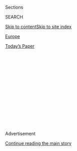 <div id="app">

<div>

<div>

<div>

<div class="NYTAppHideMasthead css-1q2w90k e1suatyy0">

<div class="section css-ui9rw0 e1suatyy2">

<div class="css-eph4ug er09x8g0">

<div class="css-6n7j50">

</div>

<span class="css-1dv1kvn">Sections</span>

<div class="css-10488qs">

<span class="css-1dv1kvn">SEARCH</span>

</div>

[Skip to content](#site-content)[Skip to site
index](#site-index)

</div>

<div id="masthead-section-label" class="css-1wr3we4 eaxe0e00">

[Europe](https://www.nytimes3xbfgragh.onion/section/world/europe)

</div>

<div class="css-10698na e1huz5gh0">

</div>

</div>

<div id="masthead-bar-one" class="section hasLinks css-15hmgas e1csuq9d3">

<div class="css-uqyvli e1csuq9d0">

</div>

<div class="css-1uqjmks e1csuq9d1">

</div>

<div class="css-9e9ivx">

[](https://myaccount.nytimes3xbfgragh.onion/auth/login?response_type=cookie&client_id=vi)

</div>

<div class="css-1bvtpon e1csuq9d2">

[Today’s
Paper](https://www.nytimes3xbfgragh.onion/section/todayspaper)

</div>

</div>

</div>

</div>

<div data-aria-hidden="false">

<div id="site-content" data-role="main">

<div>

<div class="css-1aor85t" style="opacity:0.000000001;z-index:-1;visibility:hidden">

<div class="css-1hqnpie">

<div class="css-epjblv">

<span class="css-17xtcya">[Europe](/section/world/europe)</span><span class="css-x15j1o">|</span><span class="css-fwqvlz">‘Better
to Drown’: A Greek Refugee Camp’s Epidemic of
Misery</span>

</div>

<div class="css-k008qs">

<div class="css-1iwv8en">

<span class="css-18z7m18"></span>

<div>

</div>

</div>

<span class="css-1n6z4y">https://nyti.ms/2O4u1kk</span>

<div class="css-1705lsu">

<div class="css-4xjgmj">

<div class="css-4skfbu" data-role="toolbar" data-aria-label="Social Media Share buttons, Save button, and Comments Panel with current comment count" data-testid="share-tools">

  - 
  - 
  - 
  - 
    
    <div class="css-6n7j50">
    
    </div>

  - 
  - 

</div>

</div>

</div>

</div>

</div>

</div>

<div class="css-13pd83m">

</div>

<div id="top-wrapper" class="css-1sy8kpn">

<div id="top-slug" class="css-l9onyx">

Advertisement

</div>

[Continue reading the main
story](#after-top)

<div class="ad top-wrapper" style="text-align:center;height:100%;display:block;min-height:250px">

<div id="top" class="place-ad" data-position="top" data-size-key="top">

</div>

</div>

<div id="after-top">

</div>

</div>

<div id="sponsor-wrapper" class="css-1hyfx7x">

<div id="sponsor-slug" class="css-19vbshk">

Supported by

</div>

[Continue reading the main
story](#after-sponsor)

<div id="sponsor" class="ad sponsor-wrapper" style="text-align:center;height:100%;display:block">

</div>

<div id="after-sponsor">

</div>

</div>

<div class="css-ls6wgr ehdk2mb0">

# ‘Better to Drown’: A Greek Refugee Camp’s Epidemic of Misery

</div>

<div class="css-79elbk" data-testid="photoviewer-wrapper">

<div class="css-z3e15g" data-testid="photoviewer-wrapper-hidden">

</div>

<div class="css-1a48zt4 ehw59r15" data-testid="photoviewer-children">

![<span class="css-16f3y1r e13ogyst0" data-aria-hidden="true">Refugees
from Afghanistan at a makeshift camp outside Moria, in Lesbos, Greece.
Moria has become the most visible symbol of the hard-line stance
European countries have taken on migrants since
2016.</span><span class="css-cnj6d5 e1z0qqy90" itemprop="copyrightHolder"><span class="css-1ly73wi e1tej78p0">Credit...</span><span><span>Mauricio
Lima for The New York
Times</span></span></span>](https://static01.graylady3jvrrxbe.onion/images/2018/10/03/world/03moria1/merlin_144528777_b0c33e80-1991-4b80-a32c-9bc93e0d8136-articleLarge.jpg?quality=75&auto=webp&disable=upscale)

</div>

</div>

<div class="css-xt80pu e12qa4dv0">

<div class="css-18e8msd">

<div class="css-vp77d3 epjyd6m0">

<div class="css-1baulvz">

By [<span class="css-1baulvz last-byline" itemprop="name">Patrick
Kingsley</span>](https://www.nytimes3xbfgragh.onion/by/patrick-kingsley)

</div>

</div>

  - Oct. 2,
    2018

  - 
    
    <div class="css-4xjgmj">
    
    <div class="css-d8bdto" data-role="toolbar" data-aria-label="Social Media Share buttons, Save button, and Comments Panel with current comment count" data-testid="share-tools">
    
      - 
      - 
      - 
      - 
        
        <div class="css-6n7j50">
        
        </div>
    
      - 
      - 
    
    </div>
    
    </div>

</div>

<div class="css-tk9fsr">

[Leer en
español](https://www.nytimes3xbfgragh.onion/es/2018/10/04/refugiados-moria-grecia "Read in Spanish")

</div>

</div>

<div class="section meteredContent css-1r7ky0e" name="articleBody" itemprop="articleBody">

<div class="css-1fanzo5 StoryBodyCompanionColumn">

<div class="css-53u6y8">

MORIA, Greece — He survived torture in Congo, and a perilous boat
journey from Turkey. But Michael Tamba, a former Congolese political
prisoner, came closest to death only after he had supposedly found
sanctuary at Europe’s biggest refugee camp.

Stuck for months at the camp on the Greek island of Lesbos, Mr. Tamba,
31, tried to end his life by drinking a bottle of bleach. The trigger:
[Camp
Moria](https://www.nytimes3xbfgragh.onion/2018/03/29/world/europe/greece-lesbos-migrant-crisis-moria.html)
itself.

“Eleven months in Moria, Moria, Moria,” said Mr. Tamba, who survived
after being rushed to hospital. “It’s very traumatic.”

Mr. Tamba’s experience has become a common one at Moria, a camp of
around 9,000 people living in a space designed for just 3,100, where
squalid conditions and an inscrutable asylum process have led to what
aid groups describe as a mental health crisis.

</div>

</div>

<div class="css-1fanzo5 StoryBodyCompanionColumn">

<div class="css-53u6y8">

The overcrowding is so extreme that asylum seekers spend as much as 12
hours a day waiting in line for food that is sometimes moldy. Last week,
there were about 80 people for each shower, and around 70 per toilet,
with aid workers complaining about raw sewage leaking into tents where
children are living. Sexual assaults, knife attacks and suicide attempts
are common.

The conditions have fueled accusations that the camp has been left to
fester in order to deter migration and that European Union funds
provided to help Greece deal with asylum seekers are being misused. In
late September, the European Union’s anti-fraud agency announced an
investigation.

At the height of the European migrant crisis in 2015, Moria was merely a
way station as tens of thousands of asylum seekers — many fleeing wars
in Syria, Iraq and Afghanistan — poured through the region on their way
to northern Europe. Then, the numbers were so great, the migrants were
effectively waved through.

Gradually, European Union countries tried to gain control over the
situation by closing internal borders and building camps at the bloc’s
periphery in places like Lesbos, where so many of the refugees arrived.
Now they are stuck here.

</div>

</div>

<div class="css-1fanzo5 StoryBodyCompanionColumn">

<div class="css-53u6y8">

Today, Moria is the most visible symbol of the hardening European stance
toward migrants — one that has drastically reduced unauthorized
migration, but at what critics see as a deep moral and humanitarian
cost.

</div>

</div>

<div class="css-79elbk" data-testid="photoviewer-wrapper">

<div class="css-z3e15g" data-testid="photoviewer-wrapper-hidden">

</div>

<div class="css-1a48zt4 ehw59r15" data-testid="photoviewer-children">

![<span class="css-16f3y1r e13ogyst0" data-aria-hidden="true">Rulam
Heidari, 35, from Mazar-i-Sharif, Afghanistan, with his eight-month-old
daughter, Firish, at their makeshift
tent.</span><span class="css-cnj6d5 e1z0qqy90" itemprop="copyrightHolder"><span class="css-1ly73wi e1tej78p0">Credit...</span><span>Mauricio
Lima for The New York
Times</span></span>](https://static01.graylady3jvrrxbe.onion/images/2018/10/03/world/01moria-3-print/merlin_144526788_28d7c915-c319-4cfc-932d-b16d03ef96e1-articleLarge.jpg?quality=75&auto=webp&disable=upscale)

</div>

</div>

<div class="css-79elbk" data-testid="photoviewer-wrapper">

<div class="css-z3e15g" data-testid="photoviewer-wrapper-hidden">

</div>

<div class="css-1a48zt4 ehw59r15" data-testid="photoviewer-children">

<div class="css-1xdhyk6 erfvjey0">

<span class="css-1ly73wi e1tej78p0">Image</span>

<div class="css-zjzyr8">

<div data-testid="lazyimage-container" style="height:257.77777777777777px">

</div>

</div>

</div>

<span class="css-16f3y1r e13ogyst0" data-aria-hidden="true">Afghan
migrants among the makeshift tents just outside Moria. Designed for
3,100 people, the camp’s population has swelled to 9,000. Many live
under tarpaulins beyond its
fences.</span><span class="css-cnj6d5 e1z0qqy90" itemprop="copyrightHolder"><span class="css-1ly73wi e1tej78p0">Credit...</span><span>Mauricio
Lima for The New York Times</span></span>

</div>

</div>

<div class="css-1fanzo5 StoryBodyCompanionColumn">

<div class="css-53u6y8">

Outside Europe, the European Union has courted authoritarian governments
in
[Turkey](https://www.nytimes3xbfgragh.onion/2016/03/19/world/europe/european-union-turkey-refugees-migrants.html),
[Sudan](https://www.nytimes3xbfgragh.onion/2018/04/22/world/africa/migration-european-union-sudan.html)
and
[Egypt](https://www.nytimes3xbfgragh.onion/aponline/2018/09/20/world/europe/ap-eu-europe-migrants.html),
while Italy has negotiated with [warlords in
Libya](https://www.nytimes3xbfgragh.onion/2017/09/17/world/europe/italy-libya-migrant-crisis.html),
in [a successful
effort](https://www.nytimes3xbfgragh.onion/interactive/2018/06/27/world/europe/europe-migrant-crisis-change.html)
to stem the flow of migrants toward the Mediterranean.

Inside Europe itself, those who still make it to the Greek islands —
about 23,000 have arrived this year, down from 850,000 in 2015 — must
now stay at camps like Moria until their cases are settled. It can take
as long as two years before the asylum seekers are either sent home or
move on.

“I have been in some pretty horrendous camps and situations,” said
Louise Roland-Gosselin, who is head of mission in Greece for Doctors
Without Borders and spent five years in crisis zones in Congo and South
Sudan. “I have to say that Moria is the camp in which I’ve seen the
highest level of suffering.”

The group’s lead psychiatrist on Lesbos, Alessandro Barberio, said he
had never seen such overwhelming numbers of severe mental health cases.
Of the roughly 120 people his team has the capacity to treat, the vast
majority have been prescribed anti-psychotic medication.

“Moria has become a trigger for an acute expression of psychosis and
post-traumatic stress disorder,” Dr. Barberio said.

</div>

</div>

<div class="css-1fanzo5 StoryBodyCompanionColumn">

<div class="css-53u6y8">

The International Rescue Committee, an aid group with a smaller presence
on the island, said that [just under a
third](https://www.rescue.org/sites/default/files/document/3153/unprotectedunsupporteduncertain.pdf)
of the 126 people its psychosocial workers have assessed at Moria since
March have attempted suicide.

The majority of the camp’s residents are Syrian, Iraqi and Afghan
refugees, many of whom have suffered wartime traumas that are then
exacerbated by the overcrowded and static conditions, which fuel their
despair.

</div>

</div>

<div class="css-79elbk" data-testid="photoviewer-wrapper">

<div class="css-z3e15g" data-testid="photoviewer-wrapper-hidden">

</div>

<div class="css-1a48zt4 ehw59r15" data-testid="photoviewer-children">

<div class="css-1xdhyk6 erfvjey0">

<span class="css-1ly73wi e1tej78p0">Image</span>

<div class="css-zjzyr8">

<div data-testid="lazyimage-container" style="height:257.77777777777777px">

</div>

</div>

</div>

<span class="css-16f3y1r e13ogyst0" data-aria-hidden="true">A doctor
checking an 11-month-old Iraqi baby with a respiratory infection at the
Doctors Without Borders
outpost.</span><span class="css-cnj6d5 e1z0qqy90" itemprop="copyrightHolder"><span class="css-1ly73wi e1tej78p0">Credit...</span><span>Mauricio
Lima for The New York
Times</span></span>

</div>

</div>

<div class="css-79elbk" data-testid="photoviewer-wrapper">

<div class="css-z3e15g" data-testid="photoviewer-wrapper-hidden">

</div>

<div class="css-1a48zt4 ehw59r15" data-testid="photoviewer-children">

<div class="css-1xdhyk6 erfvjey0">

<span class="css-1ly73wi e1tej78p0">Image</span>

<div class="css-zjzyr8">

<div data-testid="lazyimage-container" style="height:257.77777777777777px">

</div>

</div>

</div>

<span class="css-16f3y1r e13ogyst0" data-aria-hidden="true">Michael
Tamba, a former Congolese political prisoner, stuck for months at the
camp, tried to end his
life.</span><span class="css-cnj6d5 e1z0qqy90" itemprop="copyrightHolder"><span class="css-1ly73wi e1tej78p0">Credit...</span><span>Mauricio
Lima for The New York Times</span></span>

</div>

</div>

<div class="css-1fanzo5 StoryBodyCompanionColumn">

<div class="css-53u6y8">

As in Mr. Tamba’s case, few suicide attempts result in death, conditions
being so crowded that they are usually discovered quickly, aid workers
say. But the damage can be lasting — Mr. Tamba’s attempt scarred his
stomach, which still pains him.

After finally being identified as a vulnerable case, Mr. Tamba, who was
said he was arrested at a political protest in Congo, has been allowed
to move to another camp on the Greek mainland. But conditions there are
not much better, and Mr. Tamba worries whether he will be able to access
medication now that he has been moved.

The Greek government says it plans to move a third of residents to the
mainland in the coming weeks. The camp’s population in September was so
large that many were living under tarpaulins on a windswept spillover
site beyond its fences.

</div>

</div>

<div class="css-1fanzo5 StoryBodyCompanionColumn">

<div class="css-53u6y8">

Since 2015, the camp has often relied on smaller overflow encampments,
but in five visits over the past three years, I had never seen the
spillover extend so far.

## A life of lines

Rahmuddin Ashrafi, an Afghan farmer, arrived here in June with his wife,
Sohaela, and their three small children. In Afghanistan, Mr. Ashrafi,
34, said their house and land were destroyed in fighting between the
Taliban and the Afghan army. At Moria, the five of them now share a
small two-person tent.

The family’s typical day begins at 4 a.m., when Mr. Ashrafi joins a line
for water and bread that is usually served four hours later at 8 a.m. At
around 9:30 a.m., he joins the line again for lunch, which tends to
arrive after another four hours of waiting. Two hours later, he joins
another four-hour line for
dinner.

</div>

</div>

<div class="css-79elbk" data-testid="photoviewer-wrapper">

<div class="css-z3e15g" data-testid="photoviewer-wrapper-hidden">

</div>

<div class="css-1a48zt4 ehw59r15" data-testid="photoviewer-children">

<div class="css-1xdhyk6 erfvjey0">

<span class="css-1ly73wi e1tej78p0">Image</span>

<div class="css-zjzyr8">

<div data-testid="lazyimage-container" style="height:257.77777777777777px">

</div>

</div>

</div>

<span class="css-16f3y1r e13ogyst0" data-aria-hidden="true">At the
height of the refugee crisis in 2015, Moria was a stepping stone to
northern Europe. Today refugees can spend a year or more there while
their cases are
decided.</span><span class="css-cnj6d5 e1z0qqy90" itemprop="copyrightHolder"><span class="css-1ly73wi e1tej78p0">Credit...</span><span>Mauricio
Lima for The New York Times</span></span>

</div>

</div>

<div class="css-1fanzo5 StoryBodyCompanionColumn">

<div class="css-53u6y8">

On the days when he needs to line up for official paperwork, or to visit
the doctor — his three-year-old daughter was recently hospitalized with
appendicitis — he sometimes has to skip meals altogether, or rely on
leftovers from other Afghans.

“Before, I thought that Greece would be one of the best places to live,”
Mr. Ashrafi said. “Now I feel it would have been better to drown while
crossing the sea.”

Few residents feel safe. In the privacy of his tent, a 25-year-old Iraqi
student rolled up his sweatshirt to reveal a recent set of stab wounds.
These were the result of an attack by other campers, he said, asking
that his name not be published for fear of further reprisals.

</div>

</div>

<div class="css-1fanzo5 StoryBodyCompanionColumn">

<div class="css-53u6y8">

Sexual violence is also common. The International Rescue Committee has
assessed over 70 people since March who have reported being sexually
abused at the camp. Women say they are wary of walking alone through the
camp at night.

Compounding these issues, many residents feel trapped in an endlessly
bureaucratic asylum application process that they do not fully
understand.

Mr. Ashrafi had to miss a scheduled interview because he had to take his
daughter to the hospital. Now he must wait months for another
appointment.

</div>

</div>

<div class="css-79elbk" data-testid="photoviewer-wrapper">

<div class="css-z3e15g" data-testid="photoviewer-wrapper-hidden">

</div>

<div class="css-1a48zt4 ehw59r15" data-testid="photoviewer-children">

<div class="css-1xdhyk6 erfvjey0">

<span class="css-1ly73wi e1tej78p0">Image</span>

<div class="css-zjzyr8">

<div data-testid="lazyimage-container" style="height:257.77777777777777px">

</div>

</div>

</div>

<span class="css-16f3y1r e13ogyst0" data-aria-hidden="true">Unaccompanied
minors. The majority of the camp’s residents are Syrian, Iraqi and
Afghan refugees, many of whom have suffered wartime traumas that are
then exacerbated by the overcrowding at
Moria.</span><span class="css-cnj6d5 e1z0qqy90" itemprop="copyrightHolder"><span class="css-1ly73wi e1tej78p0">Credit...</span><span>Mauricio
Lima for The New York
Times</span></span>

</div>

</div>

<div class="css-79elbk" data-testid="photoviewer-wrapper">

<div class="css-z3e15g" data-testid="photoviewer-wrapper-hidden">

</div>

<div class="css-1a48zt4 ehw59r15" data-testid="photoviewer-children">

<div class="css-1xdhyk6 erfvjey0">

<span class="css-1ly73wi e1tej78p0">Image</span>

<div class="css-zjzyr8">

<div data-testid="lazyimage-container" style="height:257.77777777777777px">

</div>

</div>

</div>

<span class="css-16f3y1r e13ogyst0" data-aria-hidden="true">A Syrian
family taking pictures in front of the ship that goes to Athens at the
port of Mytilene in
March.</span><span class="css-cnj6d5 e1z0qqy90" itemprop="copyrightHolder"><span class="css-1ly73wi e1tej78p0">Credit...</span><span>Mauricio
Lima for The New York Times</span></span>

</div>

</div>

<div class="css-1fanzo5 StoryBodyCompanionColumn">

<div class="css-53u6y8">

Those arriving at the camp in the coming weeks can expect to wait until
at least March for an interview, said Philip Worthington, managing
director of [European Lawyers in
Lesvos](https://www.europeanlawyersinlesvos.eu/about/), a legal aid
group operating on the island.

Should an applicant be rejected, there are currently no state-sponsored
lawyers to assist them with their appeal, in contravention of both Greek
and European law, Mr. Worthington said.

</div>

</div>

<div class="css-1fanzo5 StoryBodyCompanionColumn">

<div class="css-53u6y8">

## Following the money

There is growing acrimony — and now an investigation — over why the camp
is so bad when so much money has been provided by the European Union to
help improve the Greek asylum system since migration levels started to
rise in 2014.

The European Union has allocated nearly 1.62 billion euros — about $1.9
billion — to the Greek asylum effort over the past half-decade, of which
€1.1 billion has already been paid out, according to data supplied to
The New York Times by the bloc. Over 20 government departments and
nongovernmental organizations have received European Union money, a
piecemeal approach in which no institution has complete oversight over
how the money is spent.

A spokesman for the Greek migration ministry, Alexis Bouzis, denied any
financial misuse on the part of the government, and attributed the
situation to a small rise in migration flows over the summer, which led
to a
backlog.

</div>

</div>

<div class="css-79elbk" data-testid="photoviewer-wrapper">

<div class="css-z3e15g" data-testid="photoviewer-wrapper-hidden">

</div>

<div class="css-1a48zt4 ehw59r15" data-testid="photoviewer-children">

<div class="css-1xdhyk6 erfvjey0">

<span class="css-1ly73wi e1tej78p0">Image</span>

<div class="css-zjzyr8">

<div data-testid="lazyimage-container" style="height:257.77777777777777px">

</div>

</div>

</div>

<span class="css-16f3y1r e13ogyst0" data-aria-hidden="true">Afghan
youths building a shelter in the makeshift
camp.</span><span class="css-cnj6d5 e1z0qqy90" itemprop="copyrightHolder"><span class="css-1ly73wi e1tej78p0">Credit...</span><span>Mauricio
Lima for The New York
Times</span></span>

</div>

</div>

<div class="css-79elbk" data-testid="photoviewer-wrapper">

<div class="css-z3e15g" data-testid="photoviewer-wrapper-hidden">

</div>

<div class="css-1a48zt4 ehw59r15" data-testid="photoviewer-children">

<div class="css-1xdhyk6 erfvjey0">

<span class="css-1ly73wi e1tej78p0">Image</span>

<div class="css-zjzyr8">

<div data-testid="lazyimage-container" style="height:257.77777777777777px">

</div>

</div>

</div>

<span class="css-16f3y1r e13ogyst0" data-aria-hidden="true">Migrants
buying food at a stall set up between the makeshift camp and the
military-run Moria
camp.</span><span class="css-cnj6d5 e1z0qqy90" itemprop="copyrightHolder"><span class="css-1ly73wi e1tej78p0">Credit...</span><span>Mauricio
Lima for The New York Times</span></span>

</div>

</div>

<div class="css-1fanzo5 StoryBodyCompanionColumn">

<div class="css-53u6y8">

“No one could have predicted it,” Mr. Bouzis said.

Aid groups have been warning of a need for expanded facilities for
several years, however. For some, the failure to improve the camp and
hasten the asylum process suggests neglect on the part of the Greek
government and the European Union departments that fund it.

This perception was reinforced at a private meeting of Greek and
European Union officials and aid workers on Sept. 4. According to two
people present, a British official representing the European Commission,
the bloc’s civil service, suggested keeping living standards low at
Moria in order to deter future migration to Greece.

</div>

</div>

<div class="css-1fanzo5 StoryBodyCompanionColumn">

<div class="css-53u6y8">

Asked to comment on this suggestion, a spokeswoman for the commission
said that it did not represent the service’s official stance.

“It is in no one’s interest that the conditions in Moria remain as they
are,” said Natasha Bertaud, a commission spokeswoman, “which is why the
commission is doing everything in its power to help the Greek
authorities improve
them.”

</div>

</div>

<div class="css-79elbk" data-testid="photoviewer-wrapper">

<div class="css-z3e15g" data-testid="photoviewer-wrapper-hidden">

</div>

<div class="css-1a48zt4 ehw59r15" data-testid="photoviewer-children">

<div class="css-1xdhyk6 erfvjey0">

<span class="css-1ly73wi e1tej78p0">Image</span>

<div class="css-zjzyr8">

<div data-testid="lazyimage-container" style="height:257.77777777777777px">

</div>

</div>

</div>

<span class="css-16f3y1r e13ogyst0" data-aria-hidden="true">A road near
Eftalou beach, where thousands of migrants arrived after crossing the
Aegean Sea from Turkey in
2015.</span><span class="css-cnj6d5 e1z0qqy90" itemprop="copyrightHolder"><span class="css-1ly73wi e1tej78p0">Credit...</span><span>Mauricio
Lima for The New York Times</span></span>

</div>

</div>

</div>

<div>

</div>

<div>

</div>

<div>

</div>

<div>

<div id="bottom-wrapper" class="css-1ede5it">

<div id="bottom-slug" class="css-l9onyx">

Advertisement

</div>

[Continue reading the main
story](#after-bottom)

<div id="bottom" class="ad bottom-wrapper" style="text-align:center;height:100%;display:block;min-height:90px">

</div>

<div id="after-bottom">

</div>

</div>

</div>

</div>

</div>

## Site Index

<div>

</div>

## Site Information Navigation

  - [© <span>2020</span> <span>The New York Times
    Company</span>](https://help.nytimes3xbfgragh.onion/hc/en-us/articles/115014792127-Copyright-notice)

<!-- end list -->

  - [NYTCo](https://www.nytco.com/)
  - [Contact
    Us](https://help.nytimes3xbfgragh.onion/hc/en-us/articles/115015385887-Contact-Us)
  - [Work with us](https://www.nytco.com/careers/)
  - [Advertise](https://nytmediakit.com/)
  - [T Brand Studio](http://www.tbrandstudio.com/)
  - [Your Ad
    Choices](https://www.nytimes3xbfgragh.onion/privacy/cookie-policy#how-do-i-manage-trackers)
  - [Privacy](https://www.nytimes3xbfgragh.onion/privacy)
  - [Terms of
    Service](https://help.nytimes3xbfgragh.onion/hc/en-us/articles/115014893428-Terms-of-service)
  - [Terms of
    Sale](https://help.nytimes3xbfgragh.onion/hc/en-us/articles/115014893968-Terms-of-sale)
  - [Site
    Map](https://spiderbites.nytimes3xbfgragh.onion)
  - [Help](https://help.nytimes3xbfgragh.onion/hc/en-us)
  - [Subscriptions](https://www.nytimes3xbfgragh.onion/subscription?campaignId=37WXW)

</div>

</div>

</div>

</div>
